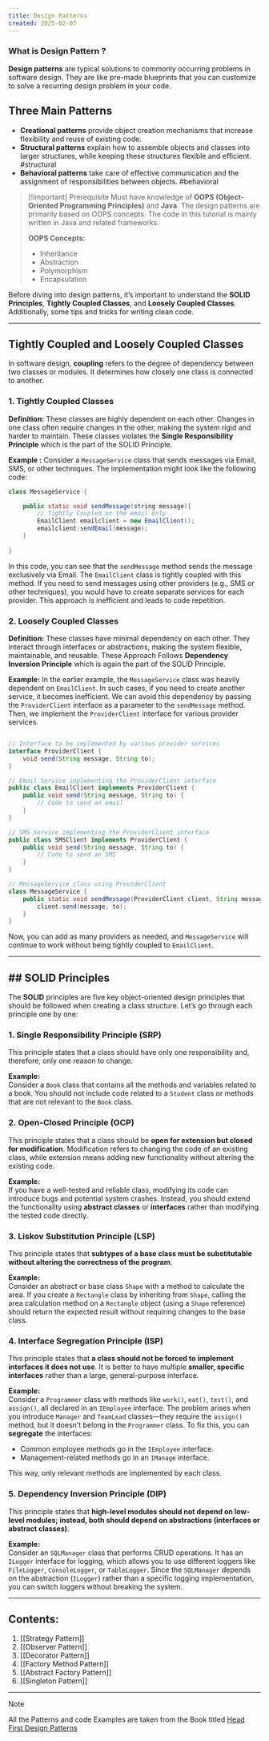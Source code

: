 ```yaml
---
title: Design Patterns
created: 2025-02-07
---
```

### What is Design Pattern ?

**Design patterns** are typical solutions to commonly occurring problems in software design. They are like pre-made blueprints that you can customize to solve a recurring design problem in your code.
## Three Main Patterns

- **Creational patterns** provide object creation mechanisms that increase flexibility and reuse of existing code. 
- **Structural patterns** explain how to assemble objects and classes into larger structures, while keeping these structures flexible and efficient. #structural 
- **Behavioral patterns** take care of effective communication and the assignment of responsibilities between objects. #behavioral 

> [!Important] Prerequisite
>Must have knowledge of **OOPS (Object-Oriented Programming Principles)** and **Java**. The design patterns are primarily based on OOPS concepts. The code in this tutorial is mainly written in Java and related frameworks.
>
>**OOPS Concepts:**
> - Inheritance
>- Abstraction
>- Polymorphism
>- Encapsulation
 
Before diving into design patterns, it’s important to understand the **SOLID Principles**, **Tightly Coupled Classes**, and **Loosely Coupled Classes**. Additionally, some tips and tricks for writing clean code.

---
## Tightly Coupled and Loosely Coupled Classes

In software design, **coupling** refers to the degree of dependency between two classes or modules. It determines how closely one class is connected to another. 
### 1. Tightly Coupled Classes
**Definition:** These classes are highly dependent on each other. Changes in one class often require changes in the other, making the system rigid and harder to maintain. These classes violates the **Single Responsibility Principle** which is the part of the SOLID Principle. 

**Example :** 
Consider a `MessageService` class that sends messages via Email, SMS, or other techniques. The implementation might look like the following code:
```java title="MessageService.java"
class MessageService {

	public static void sendMessage(string message){
		// Tightly Coupled on the email only
		EmailClient emailclient = new EmailClient();
		emailclient.sendEmail(message);
	}
	
}
```
In this code, you can see that the `sendMessage` method sends the message exclusively via Email. The `EmailClient` class is tightly coupled with this method. If you need to send messages using other providers (e.g., SMS or other techniques), you would have to create separate services for each provider. This approach is inefficient and leads to code repetition.
### 2. Loosely Coupled Classes
**Definition:** These classes have minimal dependency on each other. They interact through interfaces or abstractions, making the system flexible, maintainable, and reusable.
These Approach Follows **Dependency Inversion Principle** which is again the part of the SOLID Principle. 

**Example:**
In the earlier example, the `MessageService` class was heavily dependent on `EmailClient`. In such cases, if you need to create another service, it becomes inefficient. We can avoid this dependency by passing the `ProviderClient` interface as a parameter to the `sendMessage` method. Then, we implement the `ProviderClient` interface for various provider services.
```java title="MessageService.java"

// Interface to be implemented by various provider services
interface ProviderClient {
    void send(String message, String to);
}

// Email Service implementing the ProviderClient interface
public class EmailClient implements ProviderClient {
    public void send(String message, String to) {
        // Code to send an email
    } 
}

// SMS Service implementing the ProviderClient interface
public class SMSClient implements ProviderClient {
    public void send(String message, String to) {
        // Code to send an SMS
    }
}

// MessageService class using ProviderClient
class MessageService {
    public static void sendMessage(ProviderClient client, String message, String to) {
        client.send(message, to);
    }
}

```
Now, you can add as many providers as needed, and `MessageService` will continue to work without being tightly coupled to `EmailClient`.

---
## ## SOLID Principles

The **SOLID** principles are five key object-oriented design principles that should be followed when creating a class structure. Let’s go through each principle one by one:
### 1. Single Responsibility Principle (SRP)
This principle states that a class should have only one responsibility and, therefore, only one reason to change.

**Example:**  
Consider a `Book` class that contains all the methods and variables related to a book. You should not include code related to a `Student` class or methods that are not relevant to the `Book` class.
### 2. Open-Closed Principle (OCP)
This principle states that a class should be **open for extension but closed for modification**. Modification refers to changing the code of an existing class, while extension means adding new functionality without altering the existing code.

**Example:**  
If you have a well-tested and reliable class, modifying its code can introduce bugs and potential system crashes. Instead, you should extend the functionality using **abstract classes** or **interfaces** rather than modifying the tested code directly.
### 3. Liskov Substitution Principle (LSP)
This principle states that **subtypes of a base class must be substitutable without altering the correctness of the program**.

**Example:**  
Consider an abstract or base class `Shape` with a method to calculate the area. If you create a `Rectangle` class by inheriting from `Shape`, calling the area calculation method on a `Rectangle` object (using a `Shape` reference) should return the expected result without requiring changes to the base class.
### 4. Interface Segregation Principle (ISP)
This principle states that **a class should not be forced to implement interfaces it does not use**. It is better to have multiple **smaller, specific interfaces** rather than a large, general-purpose interface.

**Example:**  
Consider a `Programmer` class with methods like `work()`, `eat()`, `test()`, and `assign()`, all declared in an `IEmployee` interface. The problem arises when you introduce `Manager` and `TeamLead` classes—they require the `assign()` method, but it doesn't belong in the `Programmer` class. To fix this, you can **segregate** the interfaces:
- Common employee methods go in the `IEmployee` interface.
- Management-related methods go in an `IManage` interface.

This way, only relevant methods are implemented by each class.
### 5. Dependency Inversion Principle (DIP)
This principle states that **high-level modules should not depend on low-level modules; instead, both should depend on abstractions (interfaces or abstract classes)**.

**Example:**  
Consider an `SQLManager` class that performs CRUD operations. It has an `ILogger` interface for logging, which allows you to use different loggers like `FileLogger`, `ConsoleLogger`, or `TableLogger`. Since the `SQLManager` depends on the abstraction (`ILogger`) rather than a specific logging implementation, you can switch loggers without breaking the system.

---
## Contents:

1. [[Strategy Pattern]]
2. [[Observer Pattern]]
3. [[Decorator Pattern]]
4. [[Factory Method Pattern]]
5. [[Abstract Factory Pattern]]
6. [[Singleton Pattern]]

---
> [!Note] 
> All the Patterns and code Examples are taken from the Book titled [Head First Design Patterns](https://www.oreilly.com/library/view/head-first-design/9781492077992/?_gl=1*xxiqn6*_ga*MTk1NDU5NDczNi4xNzM2MjcwMTgz*_ga_092EL089CH*MTczNzA0OTQ2MC4yLjAuMTczNzA0OTQ2My41Ny4wLjA.) 




